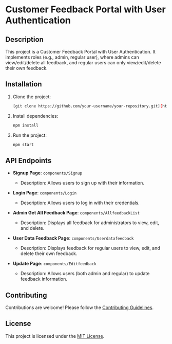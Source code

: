 # Customer Feedback Portal with User Authentication

## Description

This project is a Customer Feedback Portal with User Authentication. It implements roles (e.g., admin, regular user), where admins can view/edit/delete all feedback, and regular users can only view/edit/delete their own feedback.

## Installation

1. Clone the project:
    ```bash
    [git clone https://github.com/your-username/your-repository.git](https://github.com/lakshminarayana161100/basalFrontendupdate.git)
    ```

2. Install dependencies:
    ```bash
    npm install
    ```

3. Run the project:
    ```bash
    npm start
    ```

## API Endpoints

- **Signup Page**: `components/Signup`
    - Description: Allows users to sign up with their information.

- **Login Page**: `components/Login`
    - Description: Allows users to log in with their credentials.

- **Admin Get All Feedback Page**: `components/AllfeedbackList`
    - Description: Displays all feedback for administrators to view, edit, and delete.

- **User Data Feedback Page**: `components/Userdatafeedback`
    - Description: Displays feedback for regular users to view, edit, and delete their own feedback.

- **Update Page**: `components/Editfeedback`
    - Description: Allows users (both admin and regular) to update feedback information.

## Contributing

Contributions are welcome! Please follow the [Contributing Guidelines](CONTRIBUTING.md).

## License

This project is licensed under the [MIT License](LICENSE).

